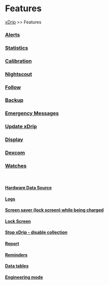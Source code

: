 # Features  
[xDrip](../README.md) >> Features  
  
### [Alerts](./Alerts_page.md)
### [Statistics](./Statistics.md)
### [Calibration](./Calibration.md)
### [Nightscout](./Nightscout_page.md)
### [Follow](./Follow_page.md)
### [Backup](./Backup.md)
### [Emergency Messages](./Emergency.md)
### [Update xDrip](./Updates.md)
### [Display](./Display/Display.md)
### [Dexcom](./Dexcom_page.md)
### [Watches](./Watches.md)
   
<br/>  
  
#### [Hardware Data Source](./HardwareDataSource.md)
#### [Logs](./Logs.md)
#### [Screen saver (lock screen) while being charged](./Screensaver.md)
#### [Lock Screen](./Lock-screen.md)
#### [Stop xDrip - disable collection](./Stop-xDrip.md)
#### [Report](./Report.md)
#### [Reminders](./Reminders.md)
#### [Data tables](./Datatables.md)
#### [Engineering mode](./Engineering-Mode.md)
   
